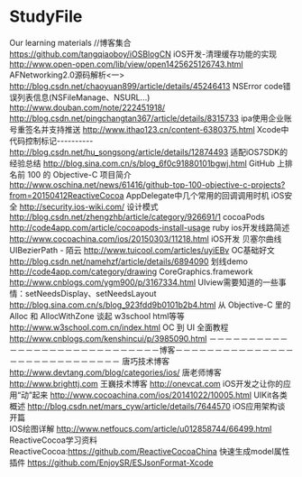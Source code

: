 # StudyFile
Our learning materials
//博客集合
https://github.com/tangqiaoboy/iOSBlogCN
iOS开发-清理缓存功能的实现
http://www.open-open.com/lib/view/open1425625126743.html
AFNetworking2.0源码解析<一>
http://blog.csdn.net/chaoyuan899/article/details/45246413
NSError code错误列表信息(NSFileManage、NSURL...)
http://www.douban.com/note/222451918/
http://blog.csdn.net/pingchangtan367/article/details/8315733
ipa使用企业账号重签名并支持推送
http://www.ithao123.cn/content-6380375.html
Xcode中代码控制标记----------
http://blog.csdn.net/hu_songsong/article/details/12874493
适配iOS7SDK的经验总结
http://blog.sina.com.cn/s/blog_6f0c91880101bgwj.html
GitHub 上排名前 100 的 Objective-C 项目简介
http://www.oschina.net/news/61416/github-top-100-objective-c-projects?from=20150412ReactiveCocoa
AppDelegate中几个常用的回调调用时机
iOS安全
http://security.ios-wiki.com/ 
设计模式
http://blog.csdn.net/zhengzhb/article/category/926691/1
cocoaPods
http://code4app.com/article/cocoapods-install-usage
ruby
ios开发线路简述
http://www.cocoachina.com/ios/20150303/11218.html
iOS开发 贝塞尔曲线UIBezierPath - 陌云
http://www.tuicool.com/articles/uyiEBv
OC基础好文
http://blog.csdn.net/namehzf/article/details/6894090
划线demo
http://code4app.com/category/drawing
CoreGraphics.framework 
http://www.cnblogs.com/ygm900/p/3167334.html
UIview需要知道的一些事情：setNeedsDisplay、setNeedsLayout
http://blog.sina.com.cn/s/blog_923fdd9b0101b2b4.html
从 Objective-C 里的 Alloc 和 AllocWithZone 谈起
w3school  html等等
http://www.w3school.com.cn/index.html 
OC 到 UI 全面教程
http://www.cnblogs.com/kenshincui/p/3985090.html
－－－－－－－－－－－－－－－－－－－－－－－－－－－－－博客－－－－－－－－－－－－－－－－－－－－－－－－－－－－－
唐巧技术博客
http://www.devtang.com/blog/categories/ios/
唐老师博客
http://www.brighttj.com 
王巍技术博客
http://onevcat.com
iOS开发之让你的应用“动”起来
http://www.cocoachina.com/ios/20141022/10005.html
UIKit各类概述
http://blog.csdn.net/mars_cyw/article/details/7644570
iOS应用架构谈 开篇                     
IOS绘图详解
http://www.netfoucs.com/article/u012858744/66499.html
ReactiveCocoa学习资料
ReactiveCocoa:https://github.com/ReactiveCocoaChina
快速生成model属性插件
https://github.com/EnjoySR/ESJsonFormat-Xcode
